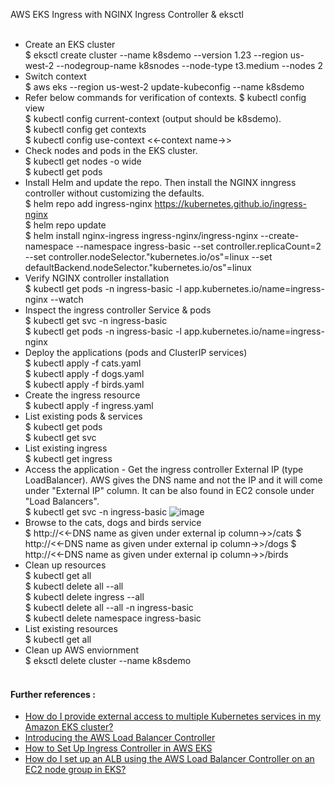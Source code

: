 AWS EKS Ingress with NGINX Ingress Controller & eksctl <br/><br/>
* Create an EKS cluster <br/>
  $ eksctl create cluster --name k8sdemo --version 1.23 --region us-west-2 --nodegroup-name k8snodes --node-type t3.medium --nodes 2 <br/>
* Switch context <br/>
  $ aws eks --region us-west-2 update-kubeconfig --name k8sdemo <br/>
* Refer below commands for verification of contexts.
  $ kubectl config view <br/>
  $ kubectl config current-context (output should be k8sdemo).<br/>
  $ kubectl config get contexts <br/>
  $ kubectl config use-context <<-context name->> <br/>
* Check nodes and pods in the EKS cluster.<br/>
  $ kubectl get nodes -o wide <br/>
  $ kubectl get pods <br/>
* Install Helm and update the repo. Then install the NGINX inngress controller without customizing the defaults.<br/>
  $ helm repo add ingress-nginx https://kubernetes.github.io/ingress-nginx <br/>
  $ helm repo update <br/>
  $ helm install nginx-ingress ingress-nginx/ingress-nginx --create-namespace --namespace ingress-basic --set controller.replicaCount=2 --set   controller.nodeSelector."kubernetes.io/os"=linux --set defaultBackend.nodeSelector."kubernetes.io/os"=linux <br/>
* Verify NGINX controller installation <br/>
  $ kubectl get pods -n ingress-basic -l app.kubernetes.io/name=ingress-nginx --watch <br/>
* Inspect the ingress controller Service & pods <br/>
  $ kubectl get svc -n ingress-basic <br/>
  $ kubectl get pods -n ingress-basic -l app.kubernetes.io/name=ingress-nginx <br/>
* Deploy the applications (pods and ClusterIP services) <br/>
  $ kubectl apply -f cats.yaml <br/>
  $ kubectl apply -f dogs.yaml <br/>
  $ kubectl apply -f birds.yaml <br/>
* Create the ingress resource <br/>
  $ kubectl apply -f ingress.yaml <br/>
* List existing pods & services <br/>
  $ kubectl get pods <br/>
  $ kubectl get svc <br/>
* List existing ingress <br/>
  $ kubectl get ingress <br/>
* Access the application - Get the ingress controller External IP (type LoadBalancer). AWS gives the DNS name and not the IP and it will come under "External IP" column. It can be also found in EC2 console under "Load Balancers". <br/>
  $ kubectl get svc -n ingress-basic
  ![image](https://user-images.githubusercontent.com/92582005/202900773-90d48063-fe27-48ef-b5d3-3ee7f5887397.png) <br/>
* Browse to the cats, dogs and birds service <br/>
  $ http://<<-DNS name as given under external ip column->>/cats
  $ http://<<-DNS name as given under external ip column->>/dogs
  $ http://<<-DNS name as given under external ip column->>/birds
* Clean up resources <br/>
  $ kubectl get all <br/>
  $ kubectl delete all --all <br/>
  $ kubectl delete ingress --all <br/>
  $ kubectl delete all --all -n ingress-basic <br/>
  $ kubectl delete namespace ingress-basic <br/>
* List existing resources <br/>
  $ kubectl get all <br/>
* Clean up AWS enviornment <br/>
  $ eksctl delete cluster --name k8sdemo <br/><br/>
#### Further references :
* [How do I provide external access to multiple Kubernetes services in my Amazon EKS cluster?](https://aws.amazon.com/premiumsupport/knowledge-center/eks-access-kubernetes-services/)<br/>
* [Introducing the AWS Load Balancer Controller](https://aws.amazon.com/blogs/containers/introducing-aws-load-balancer-controller/)<br/>
* [How to Set Up Ingress Controller in AWS EKS](https://towardsdatascience.com/how-to-set-up-ingress-controller-in-aws-eks-d745d9107307)<br/>
* [How do I set up an ALB using the AWS Load Balancer Controller on an EC2 node group in EKS?](https://www.youtube.com/watch?v=TUS8KWaGKco)<br/>
  
  

